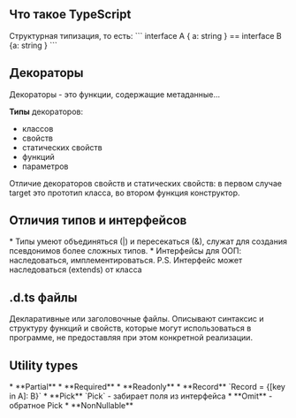 <h2>Что такое TypeScript</h2>
Структурная типизация, то есть:
```
interface A { a: string } == interface B {a: string }
```

<h2>Декораторы</h2>
Декораторы - это функции, содержащие метаданные...

**Типы** декораторов:
* классов
* свойств
* статических свойств
* функций
* параметров

Отличие декораторов свойств и статических свойств:
в первом случае target это прототип класса, во втором функция конструктор.

<h2>Отличия типов и интерфейсов</h2>
* Типы умеют объединяться (|) и пересекаться (&), служат для создания псевдонимов более сложных типов.
* Интерфейсы для ООП: наследоваться, имплементироваться. P.S. Интерфейс может наследоваться (extends) от класса

<h2>.d.ts файлы</h2>
Декларативные или заголовочные файлы. Описывают синтаксис и структуру функций и свойств, которые могут использоваться в программе, не предоставляя при этом конкретной реализации.

<h2>Utility types</h2>
* **Partial**
* **Required**
* **Readonly**
* **Record** `Record<A, B> = {[key in A]: B}` 
* **Pick** `Pick<A, "a" | "b">` - забирает поля из интерфейса
* **Omit** - обратное Pick
* **NonNullable**